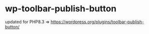 # wp-toolbar-publish-button
updated for PHP8.3 => https://wordpress.org/plugins/toolbar-publish-button/
